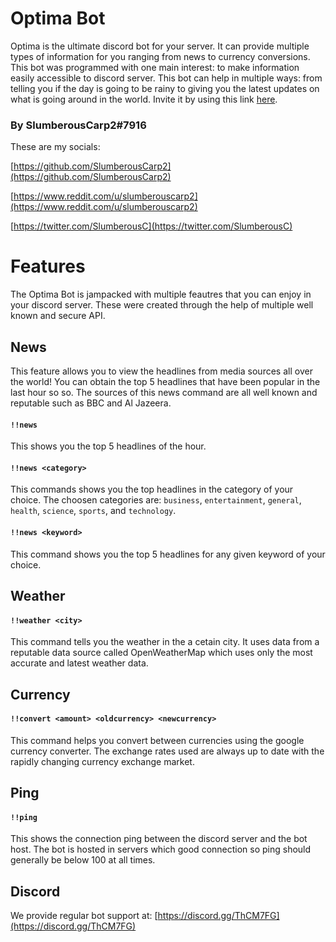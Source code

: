 # Optima Bot

Optima is the ultimate discord bot for your server. It can provide multiple types of information for you ranging from news to currency conversions. This bot was programmed with one main interest: to make information easily accessible to discord server. This bot can help in multiple ways: from telling you if the day is going to be rainy to giving you the latest updates on what is going around in the world. Invite it by using this link [here](https://discord.com/api/oauth2/authorize?client_id=713104528727080961&permissions=269482080&scope=bot).

### By SlumberousCarp2#7916

These are my socials: 

[https://github.com/SlumberousCarp2](https://github.com/SlumberousCarp2)

[https://www.reddit.com/u/slumberouscarp2](https://www.reddit.com/u/slumberouscarp2)

[https://twitter.com/SlumberousC](https://twitter.com/SlumberousC)

# Features
The Optima Bot is jampacked with multiple feautres that you can enjoy in your discord server. These were created through the help of multiple well known and secure API.

## News
This feature allows you to view the headlines from media sources all over the world! You can obtain the top 5 headlines that have been popular in the last hour so so. The sources of this news command are all well known and reputable such as BBC and Al Jazeera.
#### `!!news` 
This shows you the top 5 headlines of the hour.
#### `!!news <category>` 
This commands shows you the top headlines in the category of your choice. The choosen categories are: `business`, `entertainment`, `general`, `health`, `science`, `sports`, and `technology`. 

#### `!!news <keyword>` 
This command shows you the top 5 headlines for any given keyword of your choice. 

## Weather
#### `!!weather <city>` 
This command tells you the weather in the a cetain city. It uses data from a reputable data source called OpenWeatherMap which uses only the most accurate and latest weather data.

##  Currency
#### `!!convert <amount> <oldcurrency> <newcurrency>` 
This command helps you convert between currencies using the google currency converter. The exchange rates used are always up to date with the rapidly changing currency exchange market.

## Ping
#### `!!ping` 
This shows the connection ping between the discord server and the bot host. The bot is hosted in servers which good connection so ping should generally be below 100 at all times.


## Discord 
We provide regular bot support at: [https://discord.gg/ThCM7FG](https://discord.gg/ThCM7FG)